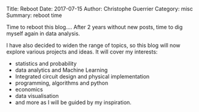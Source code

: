 Title: Reboot
Date: 2017-07-15
Author: Christophe Guerrier
Category: misc
Summary: reboot time


Time to reboot this blog....
After 2 years without new posts, time to dig myself again in data analysis.

I have also decided to widen the range of topics, so this blog will now explore various projects and ideas.
It will cover my interests:
- statistics and probability
- data analytics and Machine Learning
- Integrated circuit design and physical implementation
- programming, algorithms and python
- economics
- data visualisation
- and more as I will be guided by my inspiration.
